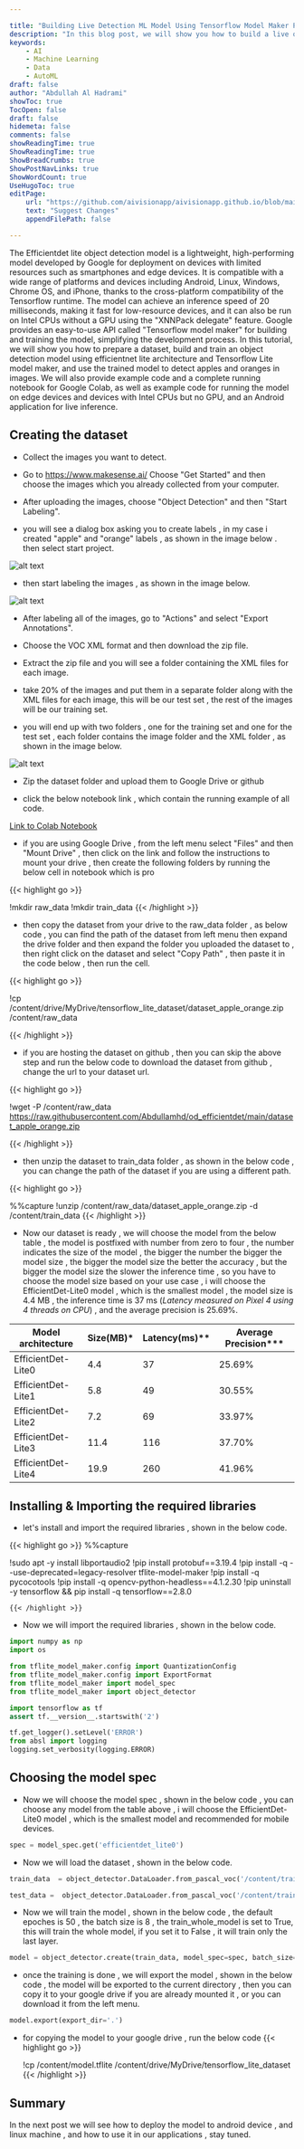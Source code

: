 ```yaml
---

title: "Building Live Detection ML Model Using Tensorflow Model Maker Part One"
description: "In this blog post, we will show you how to build a live object detection machine learning model using TensorFlow Model Maker. This is the first part of a series of posts that will guide you through the process of creating and training a model using TensorFlow Model Maker. "  
keywords: 
    - AI 
    - Machine Learning
    - Data
    - AutoML
draft: false 
author: "Abdullah Al Hadrami"
showToc: true
TocOpen: false
draft: false
hidemeta: false
comments: false
showReadingTime: true
ShowReadingTime: true
ShowBreadCrumbs: true
ShowPostNavLinks: true
ShowWordCount: true
UseHugoToc: true
editPage:
    url: "https://github.com/aivisionapp/aivisionapp.github.io/blob/main/content/ai/Tensorflow%20Model%20Maker%20Part%201/index.md"
    text: "Suggest Changes"
    appendFilePath: false

---
```

The Efficientdet lite object detection model is a lightweight, high-performing model developed by Google for deployment on devices with limited resources such as smartphones and edge devices. It is compatible with a wide range of platforms and devices including Android, Linux, Windows, Chrome OS, and iPhone, thanks to the cross-platform compatibility of the Tensorflow runtime. The model can achieve an inference speed of 20 milliseconds, making it fast for low-resource devices, and it can also be run on Intel CPUs without a GPU using the "XNNPack delegate" feature. Google provides an easy-to-use API called "Tensorflow model maker" for building and training the model, simplifying the development process. In this tutorial, we will show you how to prepare a dataset, build and train an object detection model using efficientnet lite architecture and Tensorflow Lite model maker, and use the trained model to detect apples and oranges in images. We will also provide example code and a complete running notebook for Google Colab, as well as example code for running the model on edge devices and devices with Intel CPUs but no GPU, and an Android application for live inference.

## Creating the dataset

- Collect the images you want to detect.

- Go to <https://www.makesense.ai/>
Choose "Get Started" and then choose the images which you already collected from your computer.

- After uploading the images, choose "Object Detection" and then "Start Labeling".

- you will see a dialog box asking you to create labels , in my case i created "apple" and "orange" labels , as shown in the image below . then select start project.

![alt text](create_labels.png "Create Labels")

- then start labeling the images , as shown in the image below.

![alt text](labeling_images.png "Labeling")

- After labeling all of the images, go to "Actions" and select "Export Annotations".

- Choose the VOC XML format and then download the zip file.

- Extract the zip file and you will see a folder containing the XML files for each image.

- take 20% of the images and put them in a separate folder along with the XML files for each image, this will be our test set , the rest of the images will be our training set.

- you will end up with two folders , one for the training set and one for the test set , each folder contains the image folder and the XML folder , as shown in the image below.

![alt text](dataset_folders_image.png "Dataset")

- Zip the dataset folder and upload them to Google Drive or github

- click the below notebook link , which contain the running example of all code.

[Link to Colab Notebook](https://colab.research.google.com/github/Abdullamhd/od_efficientdet/blob/main/tflite_model_maker_github_hosted.ipynb)

- if you are using Google Drive , from the left menu select "Files" and then "Mount Drive" , then click on the link and follow the instructions to mount your drive , then create the following folders by running the below cell in notebook which is pro

{{< highlight go >}}

!mkdir raw_data
!mkdir train_data
 {{< /highlight >}}

- then copy the dataset from your drive to the raw_data folder , as below code , you can find the path
of the dataset from left menu then expand the drive folder and then expand the folder you uploaded the dataset to , then right click on the dataset and select "Copy Path" , then paste it in the code below , then run the cell.

{{< highlight go >}}

!cp /content/drive/MyDrive/tensorflow_lite_dataset/dataset_apple_orange.zip /content/raw_data

 {{< /highlight >}}

- if you are hosting the dataset on github , then you can skip the above step and run the below code to download the dataset from github , change the url to your dataset url.

{{< highlight go >}}

!wget -P /content/raw_data <https://raw.githubusercontent.com/Abdullamhd/od_efficientdet/main/dataset_apple_orange.zip>

 {{< /highlight >}}

- then unzip the dataset to train_data folder , as shown in the below code , you can change the path of the dataset if you are using a different path.

{{< highlight go >}}

%%capture
!unzip /content/raw_data/dataset_apple_orange.zip  -d /content/train_data
 {{< /highlight >}}

- Now our dataset is ready , we will choose the model from the below table , the model is postfixed with
number from zero to four , the number indicates the size of the model , the bigger the number the bigger the model size , the bigger the model size the better the accuracy , but the bigger the model size the slower the inference time , so you have to choose the model size based on your use case , i will choose the
EfficientDet-Lite0 model , which is the smallest model , the model size is 4.4 MB , the inference time is 37 ms (*Latency measured on Pixel 4 using 4 threads on CPU*)  , and the average precision is 25.69%.

| Model architecture  | Size(MB)* | Latency(ms)** | Average Precision*** |
| ------------------- | --------- | ------------- | ------------------- |
| EfficientDet-Lite0  | 4.4       | 37            | 25.69%              |
| EfficientDet-Lite1  | 5.8       | 49            | 30.55%              |
| EfficientDet-Lite2  | 7.2       | 69            | 33.97%              |
| EfficientDet-Lite3  | 11.4      | 116           | 37.70%              |
| EfficientDet-Lite4  | 19.9      | 260           | 41.96%              |

## Installing & Importing the required libraries

- let's install and import the required libraries , shown in the below code.


{{< highlight go >}}
 %%capture

!sudo apt -y install libportaudio2
!pip install protobuf==3.19.4
!pip install -q --use-deprecated=legacy-resolver tflite-model-maker
!pip install -q pycocotools
!pip install -q opencv-python-headless==4.1.2.30
!pip uninstall -y tensorflow && pip install -q tensorflow==2.8.0

    {{< /highlight >}}

- Now we will import the required libraries , shown in the below code.

```python
import numpy as np
import os

from tflite_model_maker.config import QuantizationConfig
from tflite_model_maker.config import ExportFormat
from tflite_model_maker import model_spec
from tflite_model_maker import object_detector

import tensorflow as tf
assert tf.__version__.startswith('2')

tf.get_logger().setLevel('ERROR')
from absl import logging
logging.set_verbosity(logging.ERROR)
```

## Choosing the model spec

- Now we will choose the model spec , shown in the below code , you can choose any model from the table above , i will choose the EfficientDet-Lite0 model , which is the smallest model and recommended for mobile devices.

```python
spec = model_spec.get('efficientdet_lite0')
```

- Now we will load the dataset , shown in the below code.

```python
train_data  = object_detector.DataLoader.from_pascal_voc('/content/train_data/dataset/train/Images', '/content/train_data/dataset/train/Annotations', label_map={1: "apple",2:"orange"})

test_data =  object_detector.DataLoader.from_pascal_voc('/content/train_data/dataset/test/Images', '/content/train_data/dataset/test/Annotations', label_map={1: "apple",2:"orange"})

```

- Now we will train the model , shown in the below code , the default epoches is 50 , the batch size is 8 , the train_whole_model is set to True, this will train the whole model, if you set it to False , it will train only the last layer.

```python
model = object_detector.create(train_data, model_spec=spec, batch_size=8, train_whole_model=True, validation_data=test_data)

```

- once the training is done , we will export the model , shown in the below code , the model will be exported to the current directory , then you can copy it to your google drive if you are already mounted it , or you can download it from the left menu.

```python
model.export(export_dir='.')
```

- for copying the model to your google drive , run the below code
{{< highlight go >}}

    !cp /content/model.tflite /content/drive/MyDrive/tensorflow_lite_dataset
 {{< /highlight >}}
## Summary

In the next post we will see how to deploy the model to android device , and linux machine , and how to use it in our applications , stay tuned.
